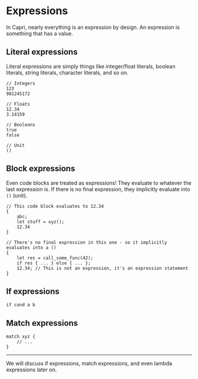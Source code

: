 # Expressions
In Capri, nearly everything is an expression by design. An expression is something that has a value.

## Literal expressions
Literal expressions are simply things like integer/float literals, boolean literals, string literals, character literals, and so on.
```
// Integers
123
981245172

// Floats
12.34
3.14159

// Booleans
true
false

// Unit
()
```

## Block expressions
Even code blocks are treated as expressions! They evaluate to whatever the last expression is. If there is no final expression, they implicitly evaluate into `()` (unit).
```
// This code block evaluates to 12.34
{
    abc;
    let stuff = xyz();
    12.34
}

// There's no final expression in this one - so it implicitly evaluates into a ()
{
    let res = call_some_func(42);
    if res { ... } else { ... };
    12.34; // This is not an expression, it's an expression statement
}
```

## If expressions
```
if cond a b
```

## Match expressions
```
match xyz {
    // ...
}
```

---

We will discuss if expressions, match expressions, and even lambda expressions later on.